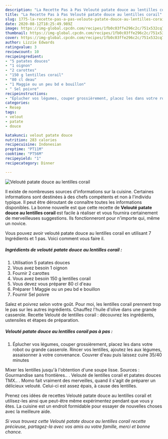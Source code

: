 ```yaml
---
description: "La Recette Pas à Pas Velouté patate douce au lentilles corail"
title: "La Recette Pas à Pas Velouté patate douce au lentilles corail"
slug: 1775-la-recette-pas-a-pas-veloute-patate-douce-au-lentilles-corail
date: 2020-08-12T18:25:49.989Z
image: https://img-global.cpcdn.com/recipes/1fb0c03ffe296c2c/751x532cq70/veloute-patate-douce-au-lentilles-corail-photo-principale-de-la-recette.jpg
thumbnail: https://img-global.cpcdn.com/recipes/1fb0c03ffe296c2c/751x532cq70/veloute-patate-douce-au-lentilles-corail-photo-principale-de-la-recette.jpg
cover: https://img-global.cpcdn.com/recipes/1fb0c03ffe296c2c/751x532cq70/veloute-patate-douce-au-lentilles-corail-photo-principale-de-la-recette.jpg
author: Lizzie Edwards
ratingvalue: 3
reviewcount: 10
recipeingredient:
- "5 patates douces"
- "1 oignon"
- "2 carottes"
- "150 g lentilles corail"
- "80 cl deau"
- "1 Maggie ou un peu bd e bouillon"
- " Sel poivre"
recipeinstructions:
- "Éplucher vos légumes, couper grossièrement, placez les dans votre robot ou grande casserole. Rincer vos lentilles, ajoutez les aux légumes, assaisonner à votre convenance. Couvrer d&#39;eau puis laissez cuire 35/40 minutes"
categories:
- Resep
tags:
- velout
- patate
- douce

katakunci: velout patate douce 
nutrition: 283 calories
recipecuisine: Indonesian
preptime: "PT11M"
cooktime: "PT56M"
recipeyield: "1"
recipecategory: Dinner

---
```



![Velouté patate douce au lentilles corail](https://img-global.cpcdn.com/recipes/1fb0c03ffe296c2c/751x532cq70/veloute-patate-douce-au-lentilles-corail-photo-principale-de-la-recette.jpg)

Il existe de nombreuses sources d'informations sur la cuisine. Certaines informations sont destinées à des chefs compétents et non à l'individu typique. Il peut être déroutant de connaître toutes les informations disponibles. La bonne nouvelle est que cette recette de <strong> Velouté patate douce au lentilles corail </strong> est facile à réaliser et vous fournira certainement de merveilleuses suggestions. Ils fonctionneront pour n'importe qui, même un novice.

<!--inarticleads1-->

Vous pouvez avoir velouté patate douce au lentilles corail en utilisant 7 Ingrédients et 1 pas. Voici comment vous faire il.

##### Ingrédients de velouté patate douce au lentilles corail :

1. Utilisation 5 patates douces
1. Vous avez besoin 1 oignon
1. Fournir 2 carottes
1. Vous avez besoin 150 g lentilles corail
1. Vous devez vous préparer 80 cl d&#39;eau
1. Préparer 1 Maggie ou un peu bd e bouillon
1. Fournir  Sel poivre


Salez et poivrez selon votre goût. Pour moi, les lentilles corail prennent trop le pas sur les autres ingrédients. Chauffez l&#39;huile d&#39;olive dans une grande casserole. Recette Velouté de lentilles corail : découvrez les ingrédients, ustensiles et étapes de préparation. 

<!--inarticleads2-->

##### Velouté patate douce au lentilles corail pas à pas :

1. Éplucher vos légumes, couper grossièrement, placez les dans votre robot ou grande casserole. Rincer vos lentilles, ajoutez les aux légumes, assaisonner à votre convenance. Couvrer d&#39;eau puis laissez cuire 35/40 minutes


Mixer les lentilles jusqu&#39;à l&#39;obtention d&#39;une soupe lisse. Sources : Gourmandise sans frontières.. . Velouté de lentilles corail et patates douces TMX.. . Momo fait vraiment des merveilles, quand il s&#39;agit de préparer un délicieux velouté. Celui-ci est assez épais, à cause des lentilles. 

<!--inarticleads1-->

<p>
Prenez ces idées de recettes Velouté patate douce au lentilles corail et utilisez-les ainsi que peut-être même expérimentez pendant que vous y êtes. La cuisine est un endroit formidable pour essayer de nouvelles choses avec la meilleure aide.
</p>

<p>
<i>Si vous trouvez cette Velouté patate douce au lentilles corail recette précieuse, partagez-la avec vos amis ou votre famille, merci et bonne chance.</i>
</p>
